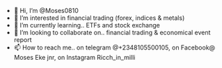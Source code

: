 - 👋 Hi, I’m @Moses0810
- 👀 I’m interested in financial trading (forex, indices & metals)
- 🌱 I’m currently learning.. ETFs and stock exchange
- 💞️ I’m looking to collaborate on.. financial trading & economical event report
- 📫 How to reach me.. on telegram @+2348105500105, on Facebook@ Moses Eke jnr, on Instagram Ricch_in_milli  

<!---
Moses0810/Moses0810 is a ✨ special ✨ repository because its `README.md` (this file) appears on your GitHub profile.
You can click the Preview link to take a look at your changes.
--->
